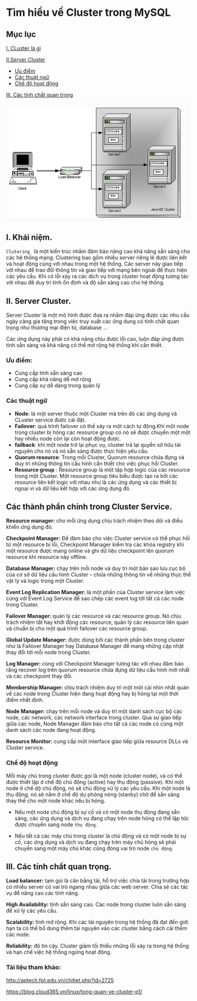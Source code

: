 # Tìm hiểu về Cluster trong MySQL 

## Mục lục

[I. CLuster là gì ](#khainiem)

[II.Server Cluster](#server)

- [Ưu điểm](#uudiem)
- [Các thuật ngữ](#thuatngu)
- [Chế độ hoạt động](#hd)

[III. Các tính chất quan trọng](#tinhchat)



![](../images/clutes.png)

<a name="khainiem"></a>

## I. Khái niệm.

`Clutering ` là một kiến trúc nhằm đảm bảo nâng cao khả năng sẵn sàng cho các hệ thống mạng. Clustering bao gồm nhiều server riêng lẻ được liên kết và hoạt động cùng với nhau trong một hệ thống. Các server này giao tiếp với nhau để trao đổi thông tin và giao tiếp với mạng bên ngoài để thực hiện các yêu cầu. Khi có lỗi xảy ra các dịch vụ trong cluster hoạt động tương tác với nhau để duy trì tính ổn định và độ sẵn sàng cao cho hệ thống.

<a name="server"></a>

## II. Server Cluster.

Server Cluster là một mô hình được đưa ra nhằm đáp ứng được các nhu cầu ngày càng gia tăng trong việc truy xuất các ứng dụng có tính chất quan trọng như thương mại điện tử, database …

Các ứng dụng này phải có khả năng chịu được lỗi cao, luôn đáp ứng được tính sẵn sàng và khả năng có thể mở rộng hệ thống khi cần thiết.

<a name ="uudiem"></a>

### Ưu điểm:

- Cung cấp tính sẵn sàng cao 
- Cung cấp khả năng dễ mở rộng
- Cung cấp sự dễ dàng trong quản lý 
 
<a name="thuatngu"></a>

### Các thuật ngữ 

- **Node**: là một server thuộc một Cluster mà trên đó các ứng dụng và CLuster service được cài đặt.
- **Failover**: quá trình failover có thể xảy ra một cách tự động.Khi một node trong cluster bị hỏng các resource group có nó sẽ được chuyển một một hay nhiều node còn lại còn hoạt động được.
- **failback**: khi một node trở lại phục vụ, cluster trả lại quyền sở hữu tài nguyên cho nó và nó sẵn sàng được thực hiện yêu cầu.
- **Quorum resource**: Trong mỗi Cluster, Quorum resource chứa đựng và duy trì những thông tin cấu hình cần thiết cho việc phục hồi Cluster.
- **Resource group** : Resource group là một tập hợp logic của các resource trong một Cluster. Một resource group tiêu biểu được tạo ra bởi các resource liên kết logic với nhau như là các ứng dụng và các thiết bị ngoại vi và dữ liệu kết hợp với các ứng dụng đó.

## Các thành phần chính trong Cluster Service.

**Resource manager:** cho mỗi ứng dụng chịu trách nhiệm theo dõi và điều khiển ứng dụng đó.

**Checkpoint Manager:** Để đảm bảo cho việc Cluster service có thể phục hồi từ một resource bị lỗi, Checkpoint Manager kiểm tra các khóa registry khi một resource được mang online và ghi dữ liệu checkpoint lên quorum resource khi resource này offline.

**Database Manager:** chạy trên mỗi node và duy trì một bản sao lưu cục bộ của cơ sở dữ liệu cấu hình Cluster – chứa những thông tin về những thực thể vật lý và logic trong một Cluster.

**Event Log Replication Manager:** là một phần của Cluster service làm việc cùng với Event Log Service để sao chép các event log tới tất cả các node trong Cluster. 

**Failover Manager:** quản lý các resource và các resource group. Nó chịu trách nhiệm tắt hay khởi động các resource, quản lý các resource liên quan và chuẩn bị cho một quá trình failover các resource group.

**Global Update Manager:** được dùng bởi các thành phần bên trong cluster như là Failover Manager hay Database Manager để mang những cập nhật thay đổi tới mỗi node trong Cluster.

**Log Manager:** cùng với Checkpoint Manager tương tác với nhau đảm bảo rằng recover log trên quorum resource chứa đựng dữ liệu cấu hình mới nhất và các checkpoint thay đổi.

**Membership Manager:** chịu trách nhiệm duy trì một một cái nhìn nhất quán về các node trong Cluster hiện đang hoạt động hay bị hỏng tại một thời điểm nhất định.

**Node Manager:** chạy trên mỗi node và duy trì một danh sách cục bộ các node, các network, các network interface trong cluster. Qua sự giao tiếp giữa các node, Node Manager đảm bảo cho tất cả các node có cùng một danh sách các node đang hoạt động.

**Resource Monitor:** cung cấp một interface giao tiếp giữa resource DLLs và Cluster service.

<a name="hd"></a>

### Chế độ hoạt động 

Mỗi máy chủ trong cluster được gọi là một node (cluster node), và có thể được thiết lập ở chế độ chủ động (active) hay thụ động (passive). Khi một node ở chế dộ chủ động, nó sẽ chủ động xử lý các yêu cầu. Khi một node là thụ động, nó sẽ nằm ở chế độ dự phòng nóng (stanby) chờ để sẵn sàng thay thế cho một node khác nếu bị hỏng.

- Nếu một node chủ động bị sự cố và có một node thụ động đang sẵn sàng, các ứng dụng và dịch vụ đang chạy trên node hỏng có thể lập tức được chuyển sang node `thụ động`.

- Nếu tất cả các máy chủ trong cluster là chủ động và có một node bị sự cố, các ứng dụng và dịch vụ đang chạy trên máy chủ hỏng sẽ phải chuyển sang một máy chủ khác cũng đóng vai trò node `chủ động`.

<a name="tinhchat"></a>

## III. Các tính chất quan trọng.

**Load balancer:** tạm gọi là cân bằng tải, hỗ trợ việc chia tải trong trường hợp có nhiều server có vai trò ngang nhau giữa các web server. Chia sẻ các tác vụ để nâng cao các tính năng.

**High Availability:** tính sẵn sàng cao. Các node trong cluster luôn sẵn sàng để xử lý các yêu cầu. 

**Scalability:** tính mở rộng. Khi các tài nguyên trong hệ thống đã đạt đến giới hạn ta có thể bổ dung thêm tài nguyên vào các cluster bằng cách cài thêm các node.

**Reliability:** độ tin cậy. Cluster giảm tối thiểu những lỗi xảy ra trong hệ thống và hạn chế việc hệ thống ngừng hoạt động.

### Tài liệu tham khảo: 

http://aptech.fpt.edu.vn/chitiet.php?id=2725

https://blog.cloud365.vn/linux/tong-quan-ve-cluster-p1/




